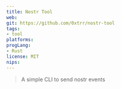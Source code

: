 ```yaml
---
title: Nostr Tool
web: 
git: https://github.com/0xtrr/nostr-tool
tags:
- tool
platforms: 
progLang:
- Rust
license: MIT
nips:
---
```


> A simple CLI to send nostr events